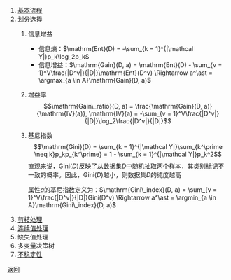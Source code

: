 1. [基本流程](training_and_visualizing_a_decision_tree.ipynb)
2. 划分选择
	1. 信息增益
	    - 信息熵：$\mathrm{Ent}(D) = -\sum_{k = 1}^{|\mathcal Y|}p_k\log_2p_k$
	    - 信息增益：$\mathrm{Gain}(D, a) = \mathrm{Ent}(D) - \sum_{v = 1}^V\frac{|D^v|}{|D|}\mathrm{Ent}(D^v) \Rightarrow a^\ast = \argmax_{a \in A}\mathrm{Gain}(D, a)$
	2. 增益率
		$$\mathrm{Gain\_ratio}(D, a) = \frac{\mathrm{Gain}(D, a)}{\mathrm{IV}(a)}, \mathrm{IV}(a) = -\sum_{v = 1}^V\frac{|D^v|}{|D|}\log_2\frac{|D^v|}{|D|}$$
	3. 基尼指数
		$$\mathrm{Gini}(D) = \sum_{k = 1}^{|\mathcal Y|}\sum_{k^\prime \neq k}p_kp_{k^\prime} = 1 - \sum_{k = 1}^{|\mathcal Y|}p_k^2$$
		直观来说，$\mathrm{Gini}(D)$反映了从数据集$D$中随机抽取两个样本，其类别标记不一致的概率。因此，$\mathrm{Gini}(D)$越小，则数据集$D$的纯度越高
		
		属性$a$的基尼指数定义为：$\mathrm{Gini\_index}(D, a) = \sum_{v = 1}^V\frac{|D^v|}{|D|}Gini(D^v) \Rightarrow a^\ast = \argmin_{a \in A}\mathrm{Gini\_index}(D, a)$
4. [剪枝处理](regularization_hyperparameters.ipynb)
5. [连续值处理](regression.ipynb)
6. 缺失值处理
7. 多变量决策树
8. [不稳定性](sensitivity_to_axis_orientation.ipynb)

[返回](../readme.md)